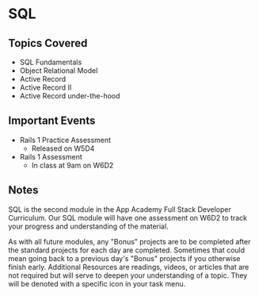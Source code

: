 # SQL

## Topics Covered

- SQL Fundamentals
- Object Relational Model
- Active Record
- Active Record II
- Active Record under-the-hood

## Important Events

- Rails 1 Practice Assessment
  - Released on W5D4
- Rails 1 Assessment
  - In class at 9am on W6D2

## Notes

SQL is the second module in the App Academy Full Stack Developer Curriculum. Our
SQL module will have one assessment on W6D2 to track your progress and
understanding of the material.

As with all future modules, any "Bonus" projects are to be completed after the
standard projects for each day are completed. Sometimes that could mean going
back to a previous day's "Bonus" projects if you otherwise finish early.
Additional Resources are readings, videos, or articles that are not required
but will serve to deepen your understanding of a topic. They will be denoted
with a specific icon in your task menu.
